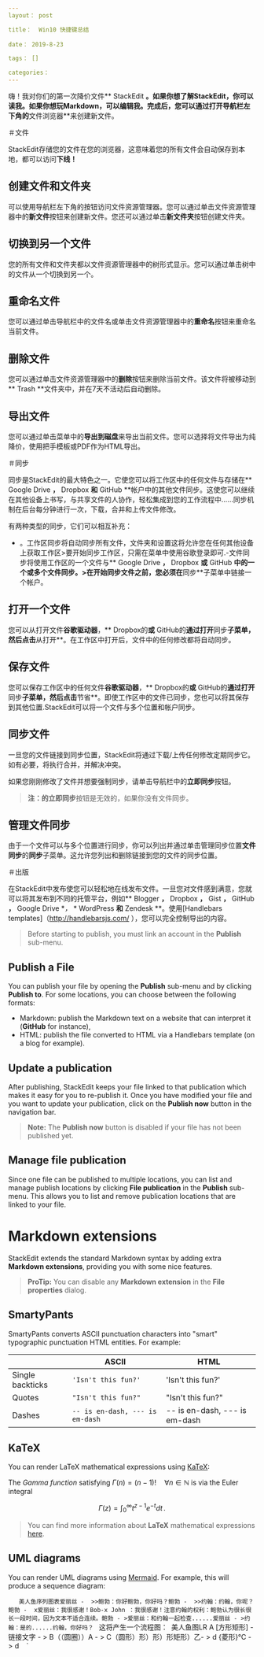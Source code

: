 ```yaml
---
layout： post 

title：  Win10 快捷键总结     
  
date： 2019-8-23     

tags： []     

categories：    
---
```



嗨！我对你们的第一次降价文件** StackEdit **。如果你想了解StackEdit，你可以读我。如果你想玩Markdown，可以编辑我。完成后，您可以通过打开导航栏左下角的**文件浏览器**来创建新文件。


＃文件

StackEdit存储您的文件在您的浏览器，这意味着您的所有文件会自动保存到本地，都可以访问**下线！**

## 创建文件和文件夹

可以使用导航栏左下角的按钮访问文件资源管理器。您可以通过单击文件资源管理器中的**新文件**按钮来创建新文件。您还可以通过单击**新文件夹**按钮创建文件夹。

## 切换到另一个文件

您的所有文件和文件夹都以文件资源管理器中的树形式显示。您可以通过单击树中的文件从一个切换到另一个。

## 重命名文件

您可以通过单击导航栏中的文件名或单击文件资源管理器中的**重命名**按钮来重命名当前文件。

## 删除文件

您可以通过单击文件资源管理器中的**删除**按钮来删除当前文件。该文件将被移动到** Trash **文件夹中，并在7天不活动后自动删除。

## 导出文件

您可以通过单击菜单中的**导出到磁盘**来导出当前文件。您可以选择将文件导出为纯降价，使用把手模板或PDF作为HTML导出。


＃同步

同步是StackEdit的最大特色之一。它使您可以将工作区中的任何文件与存储在** Google Drive **，** Dropbox **和** GitHub **帐户中的其他文件同步。这使您可以继续在其他设备上书写，与共享文件的人协作，轻松集成到您的工作流程中......同步机制在后台每分钟进行一次，下载，合并和上传文件修改。

有两种类型的同步，它们可以相互补充：

- 。工作区同步将自动同步所有文件，文件夹和设置这将允许您在任何其他设备上获取工作区>要开始同步工作区，只需在菜单中使用谷歌登录即可.-文件同步将使用工作区的一个文件与** Google Drive **，** Dropbox **或** GitHub **中的一个或多个文件同步。>在开始同步文件之前，您必须在**同步**子菜单中链接一个帐户。





## 打开一个文件

您可以从打开文件**谷歌驱动器**，** Dropbox的**或** GitHub的**通过打开**同步**子菜单，然后点击**从打开**。在工作区中打开后，文件中的任何修改都将自动同步。

## 保存文件

您可以保存工作区中的任何文件**谷歌驱动器**，** Dropbox的**或** GitHub的**通过打开**同步**子菜单，然后点击**节省**。即使工作区中的文件已同步，您也可以将其保存到其他位置.StackEdit可以将一个文件与多个位置和帐户同步。

## 同步文件

一旦您的文件链接到同步位置，StackEdit将通过下载/上传任何修改定期同步它。如有必要，将执行合并，并解决冲突。

如果您刚刚修改了文件并想要强制同步，请单击导航栏中的**立即同步**按钮。

> **注：**的**立即同步**按钮是无效的，如果你没有文件同步。 

## 管理文件同步

由于一个文件可以与多个位置进行同步，你可以列出并通过单击管理同步位置**文件同步**的**同步**子菜单。这允许您列出和删除链接到您的文件的同步位置。


＃出版

在StackEdit中发布使您可以轻松地在线发布文件。一旦您对文件感到满意，您就可以将其发布到不同的托管平台，例如** Blogger **，** Dropbox **，** Gist **，** GitHub **，** Google Drive **，*                                                                                                                                             * WordPress **和** Zendesk **。使用[Handlebars templates]（http://handlebarsjs.com/ ），您可以完全控制导出的内容。

> Before starting to publish, you must link an account in the **Publish** sub-menu.

## Publish a File

You can publish your file by opening the **Publish** sub-menu and by clicking **Publish to**. For some locations, you can choose between the following formats:

- Markdown: publish the Markdown text on a website that can interpret it (**GitHub** for instance),
- HTML: publish the file converted to HTML via a Handlebars template (on a blog for example).

## Update a publication

After publishing, StackEdit keeps your file linked to that publication which makes it easy for you to re-publish it. Once you have modified your file and you want to update your publication, click on the **Publish now** button in the navigation bar.

> **Note:** The **Publish now** button is disabled if your file has not been published yet.

## Manage file publication

Since one file can be published to multiple locations, you can list and manage publish locations by clicking **File publication** in the **Publish** sub-menu. This allows you to list and remove publication locations that are linked to your file.


# Markdown extensions

StackEdit extends the standard Markdown syntax by adding extra **Markdown extensions**, providing you with some nice features.

> **ProTip:** You can disable any **Markdown extension** in the **File properties** dialog.


## SmartyPants

SmartyPants converts ASCII punctuation characters into "smart" typographic punctuation HTML entities. For example:

|                |ASCII                          |HTML                         |
|----------------|-------------------------------|-----------------------------|
|Single backticks|`'Isn't this fun?'`            |'Isn't this fun?'            |
|Quotes          |`"Isn't this fun?"`            |"Isn't this fun?"            |
|Dashes          |`-- is en-dash, --- is em-dash`|-- is en-dash, --- is em-dash|


## KaTeX

You can render LaTeX mathematical expressions using [KaTeX](https://khan.github.io/KaTeX/):

The *Gamma function* satisfying $\Gamma(n) = (n-1)!\quad\forall n\in\mathbb N$ is via the Euler integral

$$
\Gamma(z) = \int_0^\infty t^{z-1}e^{-t}dt\,.
$$

> You can find more information about **LaTeX** mathematical expressions [here](http://meta.math.stackexchange.com/questions/5020/mathjax-basic-tutorial-and-quick-reference).


## UML diagrams

You can render UML diagrams using [Mermaid](https://mermaidjs.github.io/). For example, this will produce a sequence diagram:

`   ` `美人鱼序列图表爱丽丝 -  >>鲍勃：你好鲍勃，你好吗？鲍勃 -  >>约翰：约翰，你呢？鲍勃 -  x爱丽丝：我很感谢！Bob-x John ：我很感谢！注意约翰的权利：鲍勃认为很长很长一段时间，因为文本不适合连续。鲍勃 - >爱丽丝：和约翰一起检查......爱丽丝 - >约翰：是的......约翰，你好吗？` ` `这将产生一个流程图：` `美人鱼图LR A [方形矩形]  - 链接文字 - > B（（圆圈））A  - > C（圆形）形）形）形矩形）乙- > d {菱形}℃ - > d ` ` `     





    














